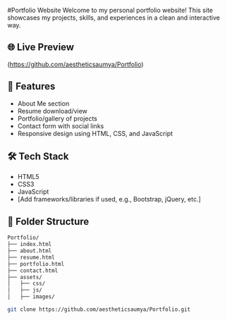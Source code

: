 #Portfolio Website
Welcome to my personal portfolio website! This site showcases my projects, skills, and experiences in a clean and interactive way.

## 🌐 Live Preview
(https://github.com/aestheticsaumya/Portfolio)

## 📸 Features

- About Me section
- Resume download/view
- Portfolio/gallery of projects
- Contact form with social links
- Responsive design using HTML, CSS, and JavaScript

## 🛠️ Tech Stack

- HTML5
- CSS3
- JavaScript
- [Add frameworks/libraries if used, e.g., Bootstrap, jQuery, etc.]

## 📁 Folder Structure

```bash
Portfolio/
├── index.html
├── about.html
├── resume.html
├── portfolio.html
├── contact.html
├── assets/
│   ├── css/
│   ├── js/
│   ├── images/

git clone https://github.com/aestheticsaumya/Portfolio.git
